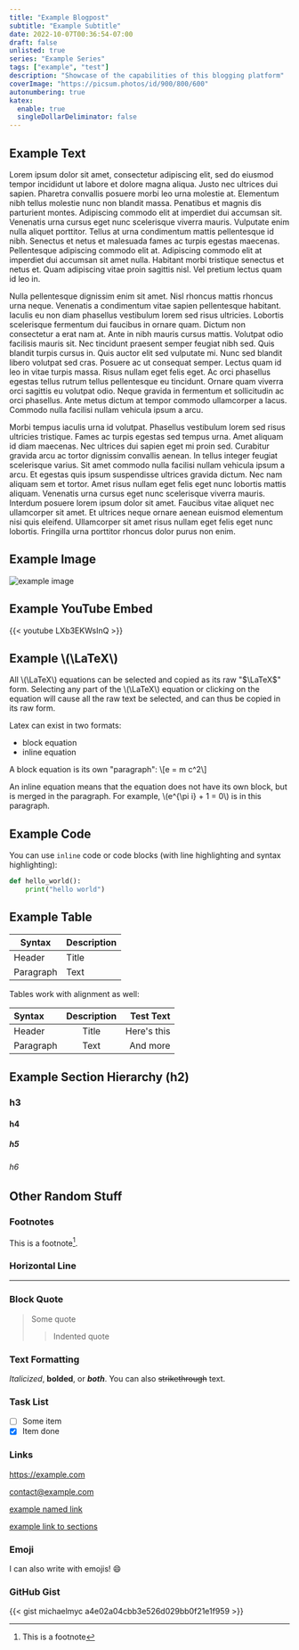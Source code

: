 ```yaml
---
title: "Example Blogpost"
subtitle: "Example Subtitle"
date: 2022-10-07T00:36:54-07:00
draft: false
unlisted: true
series: "Example Series"
tags: ["example", "test"]
description: "Showcase of the capabilities of this blogging platform"
coverImage: "https://picsum.photos/id/900/800/600"
autonumbering: true
katex:
  enable: true
  singleDollarDeliminator: false
---
```


## Example Text

Lorem ipsum dolor sit amet, consectetur adipiscing elit, sed do eiusmod tempor incididunt ut labore et dolore magna aliqua. Justo nec ultrices dui sapien. Pharetra convallis posuere morbi leo urna molestie at. Elementum nibh tellus molestie nunc non blandit massa. Penatibus et magnis dis parturient montes. Adipiscing commodo elit at imperdiet dui accumsan sit. Venenatis urna cursus eget nunc scelerisque viverra mauris. Vulputate enim nulla aliquet porttitor. Tellus at urna condimentum mattis pellentesque id nibh. Senectus et netus et malesuada fames ac turpis egestas maecenas. Pellentesque adipiscing commodo elit at. Adipiscing commodo elit at imperdiet dui accumsan sit amet nulla. Habitant morbi tristique senectus et netus et. Quam adipiscing vitae proin sagittis nisl. Vel pretium lectus quam id leo in.

Nulla pellentesque dignissim enim sit amet. Nisl rhoncus mattis rhoncus urna neque. Venenatis a condimentum vitae sapien pellentesque habitant. Iaculis eu non diam phasellus vestibulum lorem sed risus ultricies. Lobortis scelerisque fermentum dui faucibus in ornare quam. Dictum non consectetur a erat nam at. Ante in nibh mauris cursus mattis. Volutpat odio facilisis mauris sit. Nec tincidunt praesent semper feugiat nibh sed. Quis blandit turpis cursus in. Quis auctor elit sed vulputate mi. Nunc sed blandit libero volutpat sed cras. Posuere ac ut consequat semper. Lectus quam id leo in vitae turpis massa. Risus nullam eget felis eget. Ac orci phasellus egestas tellus rutrum tellus pellentesque eu tincidunt. Ornare quam viverra orci sagittis eu volutpat odio. Neque gravida in fermentum et sollicitudin ac orci phasellus. Ante metus dictum at tempor commodo ullamcorper a lacus. Commodo nulla facilisi nullam vehicula ipsum a arcu.

Morbi tempus iaculis urna id volutpat. Phasellus vestibulum lorem sed risus ultricies tristique. Fames ac turpis egestas sed tempus urna. Amet aliquam id diam maecenas. Nec ultrices dui sapien eget mi proin sed. Curabitur gravida arcu ac tortor dignissim convallis aenean. In tellus integer feugiat scelerisque varius. Sit amet commodo nulla facilisi nullam vehicula ipsum a arcu. Et egestas quis ipsum suspendisse ultrices gravida dictum. Nec nam aliquam sem et tortor. Amet risus nullam eget felis eget nunc lobortis mattis aliquam. Venenatis urna cursus eget nunc scelerisque viverra mauris. Interdum posuere lorem ipsum dolor sit amet. Faucibus vitae aliquet nec ullamcorper sit amet. Et ultrices neque ornare aenean euismod elementum nisi quis eleifend. Ullamcorper sit amet risus nullam eget felis eget nunc lobortis. Fringilla urna porttitor rhoncus dolor purus non enim.

## Example Image

![example image](https://picsum.photos/id/900/800/600 "example image title")

## Example YouTube Embed

{{< youtube LXb3EKWsInQ >}}

## Example \\(\LaTeX\\)

All \\(\LaTeX\\) equations can be selected and copied as its raw "$\LaTeX$" form. Selecting any part of the \\(\LaTeX\\) equation or clicking on the equation will cause all the raw text be selected, and can thus be copied in its raw form. 

Latex can exist in two formats: 

- block equation
- inline equation

A block equation is its own "paragraph": 
\\[e = m c^2\\]

An inline equation means that the equation does not have its own block, but is merged in the paragraph. For example, \\(e^{\pi i} + 1 = 0\\) is in this paragraph. 

## Example Code

You can use `inline` code or code blocks (with line highlighting and syntax highlighting):

```py {hl_lines=[2], linenos=inline}
def hello_world():
    print("hello world")
```

## Example Table

| Syntax      | Description |
| ----------- | ----------- |
| Header      | Title       |
| Paragraph   | Text        |

Tables work with alignment as well:

| Syntax      | Description | Test Text     |
| :---        |    :----:   |          ---: |
| Header      | Title       | Here's this   |
| Paragraph   | Text        | And more      |

## Example Section Hierarchy (h2)
### h3
#### h4
##### h5
###### h6

## Other Random Stuff

### Footnotes

This is a footnote[^1].

[^1]: This is a footnote

### Horizontal Line

---

### Block Quote

> Some quote
> > Indented quote

### Text Formatting

*Italicized*, **bolded**, or ***both***. You can also ~~strikethrough~~ text. 

### Task List

- [ ] Some item
- [x] Item done

### Links

<https://example.com>

<contact@example.com>

[example named link](https://example.com)

[example link to sections](#example-latex)

### Emoji

I can also write with emojis! :smile:

### GitHub Gist

{{< gist michaelmyc a4e02a04cbb3e526d029bb0f21e1f959 >}}